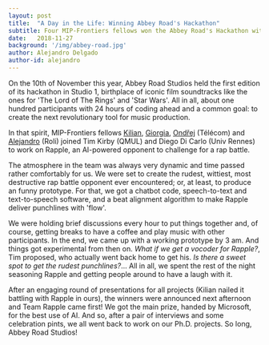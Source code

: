 ```yaml
---
layout: post
title:  "A Day in the Life: Winning Abbey Road's Hackathon"
subtitle: Four MIP-Frontiers fellows won the Abbey Road's Hackathon with the Rapple - virtual rap-battle opponent.
date:   2018-11-27
background: '/img/abbey-road.jpg'
author: Alejandro Delgado
author-id: alejandro
---
```


On the 10th of November this year, Abbey Road Studios held the first edition of its hackathon in Studio 1, birthplace of iconic film soundtracks like the ones for 'The Lord of The Rings' and 'Star Wars'. All in all, about one hundred participants with 24 hours of coding ahead and a common goal: to create the next revolutionary tool for music production.

In that spirit, MIP-Frontiers fellows [Kilian](/people#kilian), [Giorgia](/people#giorgia), [Ondřej](/people#ondrej) (Télécom) and [Alejandro](/people#alejandro) (Roli) joined Tim Kirby (QMUL) and Diego Di Carlo (Univ Rennes) to work on Rapple, an AI-powered opponent to challenge for a rap battle.

The atmosphere in the team was always very dynamic and time passed rather comfortably for us. We were set to create the rudest, wittiest, most destructive rap battle opponent ever encountered; or, at least, to produce an funny prototype. For that, we got a chatbot code, speech-to-text and text-to-speech software, and a beat alignment algorithm to make Rapple deliver punchlines with 'flow'.

We were holding brief discussions every hour to put things together and, of course, getting breaks to have a coffee and play music with other participants. In the end, we came up with a working prototype by 3 am. And things got experimental from then on. *What if we get a vocoder for Rapple?*, Tim proposed, who actually went back home to get his. *Is there a sweet spot to get the rudest punchlines?*... All in all, we spent the rest of the night seasoning Rapple and getting people around to have a laugh with it.

After an engaging round of presentations for all projects (Kilian nailed it battling with Rapple in ours), the winners were announced next afternoon and Team Rapple came first! We got the main prize, handed by Microsoft, for the best use of AI. And so, after a pair of interviews and some celebration pints, we all went back to work on our Ph.D. projects. So long, Abbey Road Studios!

